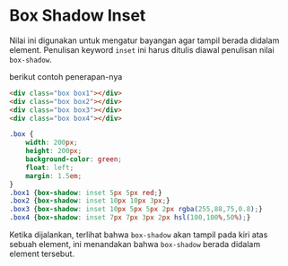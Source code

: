 # Box Shadow Inset

Nilai ini digunakan untuk mengatur bayangan agar tampil berada didalam element. Penulisan keyword `inset` ini harus ditulis diawal penulisan nilai `box-shadow`.

berikut contoh penerapan-nya

```html
<div class="box box1"></div>
<div class="box box2"></div>
<div class="box box3"></div>
<div class="box box4"></div>
```

```css
.box {
    width: 200px;
    height: 200px;
    background-color: green;
    float: left;
    margin: 1.5em;
}
.box1 {box-shadow: inset 5px 5px red;}
.box2 {box-shadow: inset 10px 10px 3px;}
.box3 {box-shadow: inset 10px 5px 5px 2px rgba(255,88,75,0.8);}
.box4 {box-shadow: inset 7px 7px 3px 2px hsl(100,100%,50%);}
```

Ketika dijalankan, terlihat bahwa `box-shadow` akan tampil pada kiri atas sebuah element, ini menandakan bahwa `box-shadow` berada didalam element tersebut.